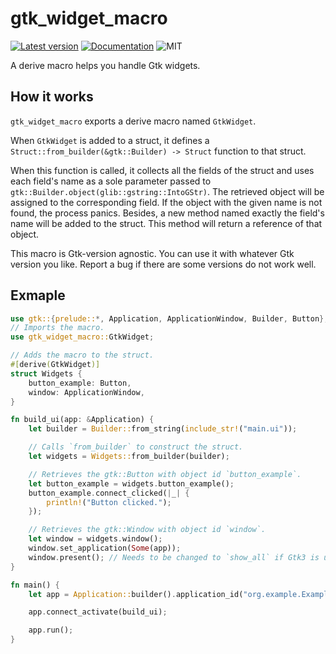 # gtk_widget_macro

[![Latest version](https://img.shields.io/crates/v/gtk_widget_macro.svg)](https://crates.io/crates/gtk_widget_macro)
[![Documentation](https://docs.rs/gtk_widget_macro/badge.svg)](https://docs.rs/gtk_widget_macro)
![MIT](https://img.shields.io/badge/license-MIT-blue.svg)

A derive macro helps you handle Gtk widgets.

## How it works

`gtk_widget_macro` exports a derive macro named `GtkWidget`.

When `GtkWidget` is added to a struct, it defines a `Struct::from_builder(&gtk::Builder) -> Struct` function to that struct.

When this function is called, it collects all the fields of the struct and uses each field's name as a sole parameter passed to `gtk::Builder.object(glib::gstring::IntoGStr)`.
The retrieved object will be assigned to the corresponding field.
If the object with the given name is not found, the process panics.
Besides, a new method named exactly the field's name will be added to the struct.
This method will return a reference of that object.

This macro is Gtk-version agnostic. You can use it with whatever Gtk version you like. Report a bug if there are some versions do not work well.

## Exmaple

```rust
use gtk::{prelude::*, Application, ApplicationWindow, Builder, Button};
// Imports the macro.
use gtk_widget_macro::GtkWidget;

// Adds the macro to the struct.
#[derive(GtkWidget)]
struct Widgets {
    button_example: Button,
    window: ApplicationWindow,
}

fn build_ui(app: &Application) {
    let builder = Builder::from_string(include_str!("main.ui"));

    // Calls `from_builder` to construct the struct.
    let widgets = Widgets::from_builder(builder);

    // Retrieves the gtk::Button with object id `button_example`.
    let button_example = widgets.button_example();
    button_example.connect_clicked(|_| {
        println!("Button clicked.");
    });

    // Retrieves the gtk::Window with object id `window`.
    let window = widgets.window();
    window.set_application(Some(app));
    window.present(); // Needs to be changed to `show_all` if Gtk3 is used.
}

fn main() {
    let app = Application::builder().application_id("org.example.Example").build();

    app.connect_activate(build_ui);

    app.run();
}
```
